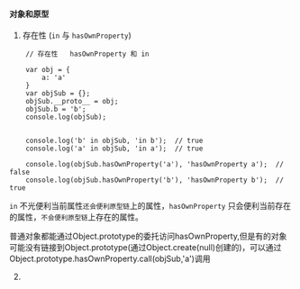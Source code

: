 #### 对象和原型

1. 存在性 (`in` 与 `hasOwnProperty`)
```
    // 存在性   hasOwnProperty 和 in

    var obj = {
        a: 'a'
    }
    var objSub = {};
    objSub.__proto__ = obj;
    objSub.b = 'b';
    console.log(objSub);


    console.log('b' in objSub, 'in b');  // true
    console.log('a' in objSub, 'in a');  // true

    console.log(objSub.hasOwnProperty('a'), 'hasOwnProperty a');  // false
    console.log(objSub.hasOwnProperty('b'), 'hasOwnProperty b');  // true
```

`in` 不光便利当前属性`还会便利原型链`上的属性，`hasOwnProperty` 只会便利当前存在的属性，`不会便利原型链`上存在的属性。

普通对象都能通过Object.prototype的委托访问hasOwnProperty,但是有的对象可能没有链接到Object.prototype(通过Object.create(null)创建的)，可以通过Object.prototype.hasOwnProperty.call(objSub,'a')调用

2. 